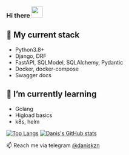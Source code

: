 ### Hi there <img src="https://raw.githubusercontent.com/MartinHeinz/MartinHeinz/master/wave.gif" width="30px">

## 🫶 My current stack
- Python3.8+
- Django, DRF
- FastAPI, SQLModel, SQLAlchemy, Pydantic
- Docker, docker-compose
- Swagger docs

## 🌱 I’m currently learning
- Golang
- Higload basics
- k8s, helm

[![Top Langs](https://github-readme-stats.vercel.app/api/top-langs/?username=daniskazan&layout=compact&langs_count=8)](https://github.com/anuraghazra/github-readme-stats)
[![Danis's GitHub stats](https://github-readme-stats.vercel.app/api?username=daniskazan)](https://github.com/anuraghazra/github-readme-stats)

📫 Reach me via telegram [@daniskzn](https://t.me/daniskzn)
